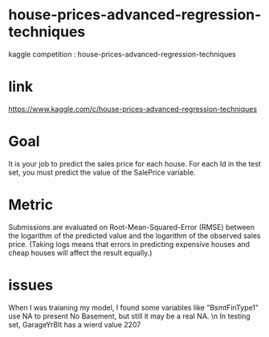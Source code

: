 # house-prices-advanced-regression-techniques
kaggle competition : house-prices-advanced-regression-techniques 
# link
https://www.kaggle.com/c/house-prices-advanced-regression-techniques


# Goal
It is your job to predict the sales price for each house. For each Id in the test set, you must predict the value of the SalePrice variable. 

# Metric
Submissions are evaluated on Root-Mean-Squared-Error (RMSE) between the logarithm of the predicted value and the logarithm of the observed sales price. (Taking logs means that errors in predicting expensive houses and cheap houses will affect the result equally.)

# issues
When I was traianing my model, I found some variables like "BsmtFinType1" use NA to present No Basement, but still it may be a real NA. \n
In testing set, GarageYrBlt has a wierd value 2207
